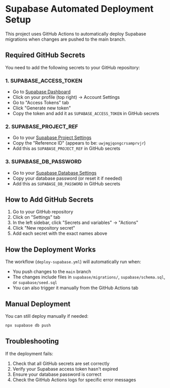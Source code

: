 # Supabase Automated Deployment Setup

This project uses GitHub Actions to automatically deploy Supabase migrations when changes are pushed to the main branch.

## Required GitHub Secrets

You need to add the following secrets to your GitHub repository:

### 1. SUPABASE_ACCESS_TOKEN
- Go to [Supabase Dashboard](https://supabase.com/dashboard) 
- Click on your profile (top right) → Account Settings
- Go to "Access Tokens" tab
- Click "Generate new token"
- Copy the token and add it as `SUPABASE_ACCESS_TOKEN` in GitHub secrets

### 2. SUPABASE_PROJECT_REF
- Go to your [Supabase Project Settings](https://supabase.com/dashboard/project/uwjmgjqongcrsamprvjr/settings/general)
- Copy the "Reference ID" (appears to be: `uwjmgjqongcrsamprvjr`)
- Add this as `SUPABASE_PROJECT_REF` in GitHub secrets

### 3. SUPABASE_DB_PASSWORD
- Go to your [Supabase Database Settings](https://supabase.com/dashboard/project/uwjmgjqongcrsamprvjr/settings/database)
- Copy your database password (or reset it if needed)
- Add this as `SUPABASE_DB_PASSWORD` in GitHub secrets

## How to Add GitHub Secrets

1. Go to your GitHub repository
2. Click on "Settings" tab
3. In the left sidebar, click "Secrets and variables" → "Actions"
4. Click "New repository secret"
5. Add each secret with the exact names above

## How the Deployment Works

The workflow (`deploy-supabase.yml`) will automatically run when:
- You push changes to the `main` branch
- The changes include files in `supabase/migrations/`, `supabase/schema.sql`, or `supabase/seed.sql`
- You can also trigger it manually from the GitHub Actions tab

## Manual Deployment

You can still deploy manually if needed:
```bash
npx supabase db push
```

## Troubleshooting

If the deployment fails:
1. Check that all GitHub secrets are set correctly
2. Verify your Supabase access token hasn't expired
3. Ensure your database password is correct
4. Check the GitHub Actions logs for specific error messages